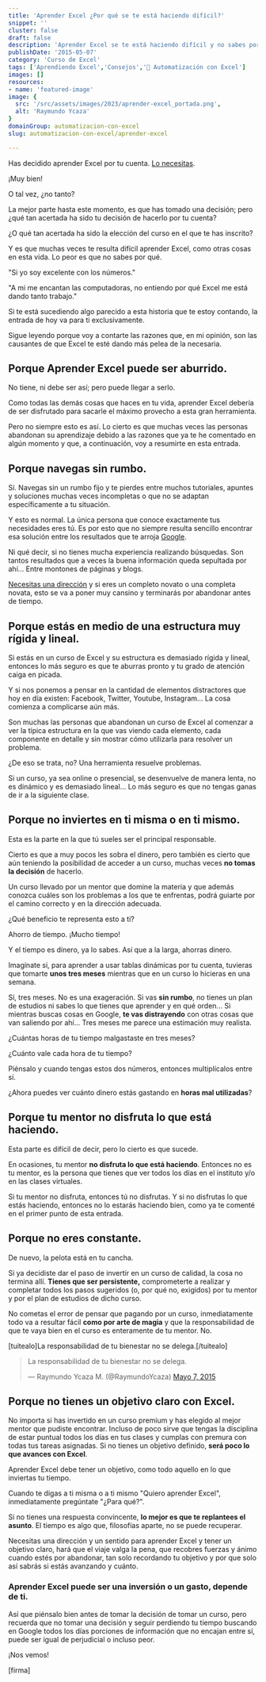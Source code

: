 ```yaml
---
title: 'Aprender Excel ¿Por qué se te está haciendo difícil?'
snippet: ''
cluster: false
draft: false 
description: 'Aprender Excel se te está haciendo difícil y no sabes por qué. Si quieres corregir esa situación, entonces tienes que leer esta entrada ¡pero ya!'
publishDate: '2015-05-07'
category: 'Curso de Excel'
tags: ['Aprendiendo Excel','Consejos','🤖 Automatización con Excel']
images: []
resources: 
- name: 'featured-image'
image: {
  src: '/src/assets/images/2023/aprender-excel_portada.png',
  alt: 'Raymundo Ycaza'
}
domainGroup: automatizacion-con-excel
slug: automatizacion-con-excel/aprender-excel

---
```


Has decidido aprender Excel por tu cuenta. [Lo necesitas](http://raymundoycaza.com/7-razones-para-aprender-excel/).

¡Muy bien!

O tal vez, ¿no tanto?

La mejor parte hasta este momento, es que has tomado una decisión; pero ¿qué tan acertada ha sido tu decisión de hacerlo por tu cuenta?

¿O qué tan acertada ha sido la elección del curso en el que te has inscrito?

Y es que muchas veces te resulta difícil aprender Excel, como otras cosas en esta vida. Lo peor es que no sabes por qué.

"Si yo soy excelente con los números."

"A mi me encantan las computadoras, no entiendo por qué Excel me está dando tanto trabajo."

Si te está sucediendo algo parecido a esta historia que te estoy contando, la entrada de hoy va para ti exclusivamente.

Sigue leyendo porque voy a contarte las razones que, en mi opinión, son las causantes de que Excel te esté dando más pelea de la necesaria.

## Porque Aprender Excel puede ser aburrido.

No tiene, ni debe ser así; pero puede llegar a serlo.

Como todas las demás cosas que haces en tu vida, aprender Excel debería de ser disfrutado para sacarle el máximo provecho a esta gran herramienta.

Pero no siempre esto es así. Lo cierto es que muchas veces las personas abandonan su aprendizaje debido a las razones que ya te he comentado en algún momento y que, a continuación, voy a resumirte en esta entrada.

## Porque navegas sin rumbo.

Sí. Navegas sin un rumbo fijo y te pierdes entre muchos tutoriales, apuntes y soluciones muchas veces incompletas o que no se adaptan específicamente a tu situación.

Y esto es normal. La única persona que conoce exactamente tus necesidades eres tú. Es por esto que no siempre resulta sencillo encontrar esa solución entre los resultados que te arroja [Google](https://www.google.com).

Ni qué decir, si no tienes mucha experiencia realizando búsquedas. Son tantos resultados que a veces la buena información queda sepultada por ahí... Entre montones de páginas y blogs.

[Necesitas una dirección](http://raymundoycaza.com/como-puedo-aprender-excel/) y si eres un completo novato o una completa novata, esto se va a poner muy cansino y terminarás por abandonar antes de tiempo.

## Porque estás en medio de una estructura muy rígida y lineal.

Si estás en un curso de Excel y su estructura es demasiado rígida y lineal, entonces lo más seguro es que te aburras pronto y tu grado de atención caiga en picada.

Y si nos ponemos a pensar en la cantidad de elementos distractores que hoy en día existen: Facebook, Twitter, Youtube, Instagram... La cosa comienza a complicarse aún más.

Son muchas las personas que abandonan un curso de Excel al comenzar a ver la típica estructura en la que vas viendo cada elemento, cada componente en detalle y sin mostrar cómo utilizarla para resolver un problema.

¿De eso se trata, no? Una herramienta resuelve problemas.

Si un curso, ya sea online o presencial, se desenvuelve de manera lenta, no es dinámico y es demasiado lineal... Lo más seguro es que no tengas ganas de ir a la siguiente clase.

## Porque no inviertes en ti misma o en ti mismo.

Esta es la parte en la que tú sueles ser el principal responsable.

Cierto es que a muy pocos les sobra el dinero, pero también es cierto que aún teniendo la posibilidad de acceder a un curso, muchas veces **no tomas la decisión** de hacerlo.

Un curso llevado por un mentor que domine la materia y que además conozca cuáles son los problemas a los que te enfrentas, podrá guiarte por el camino correcto y en la dirección adecuada.

¿Qué beneficio te representa esto a ti?

Ahorro de tiempo. ¡Mucho tiempo!

Y el tiempo es dinero, ya lo sabes. Así que a la larga, ahorras dinero.

Imagínate si, para aprender a usar tablas dinámicas por tu cuenta, tuvieras que tomarte **unos tres meses** mientras que en un curso lo hicieras en una semana.

Sí, tres meses. No es una exageración. Si vas **sin rumbo**, no tienes un plan de estudios ni sabes lo que tienes que aprender y en qué orden... Si mientras buscas cosas en Google, **te vas distrayendo** con otras cosas que van saliendo por ahí... Tres meses me parece una estimación muy realista.

¿Cuántas horas de tu tiempo malgastaste en tres meses?

¿Cuánto vale cada hora de tu tiempo?

Piénsalo y cuando tengas estos dos números, entonces multiplícalos entre sí.

¿Ahora puedes ver cuánto dinero estás gastando en **horas mal utilizadas**?

## Porque tu mentor no disfruta lo que está haciendo.

Esta parte es difícil de decir, pero lo cierto es que sucede.

En ocasiones, tu mentor **no disfruta lo que está haciendo**. Entonces no es tu mentor, es la persona que tienes que ver todos los días en el instituto y/o en las clases virtuales.

Si tu mentor no disfruta, entonces tú no disfrutas. Y si no disfrutas lo que estás haciendo, entonces no lo estarás haciendo bien, como ya te comenté en el primer punto de esta entrada.

## Porque no eres constante.

De nuevo, la pelota está en tu cancha.

Si ya decidiste dar el paso de invertir en un curso de calidad, la cosa no termina allí. **Tienes que ser persistente,** comprometerte a realizar y completar todos los pasos sugeridos (o, por qué no, exigidos) por tu mentor y por el plan de estudios de dicho curso.

No cometas el error de pensar que pagando por un curso, inmediatamente todo va a resultar fácil **como por arte de magia** y que la responsabilidad de que te vaya bien en el curso es enteramente de tu mentor. No.

\[tuitealo\]La responsabilidad de tu bienestar no se delega.\[/tuitealo\]

<blockquote class="twitter-tweet" lang="es"><p dir="ltr" lang="es">La responsabilidad de tu bienestar no se delega.</p>— Raymundo Ycaza M. (@RaymundoYcaza) <a href="https://twitter.com/RaymundoYcaza/status/596360303337709568">Mayo 7, 2015</a></blockquote>
<script src="//platform.twitter.com/widgets.js" async charset="utf-8"></script>

## Porque no tienes un objetivo claro con Excel.

No importa si has invertido en un curso premium y has elegido al mejor mentor que pudiste encontrar. Incluso de poco sirve que tengas la disciplina de estar puntual todos los días en tus clases y cumplas con premura con todas tus tareas asignadas. Si no tienes un objetivo definido, **será poco lo que avances con Excel**.

Aprender Excel debe tener un objetivo, como todo aquello en lo que inviertas tu tiempo.

Cuando te digas a ti misma o a ti mismo "Quiero aprender Excel", inmediatamente pregúntate "¿Para qué?".

Si no tienes una respuesta convincente, **lo mejor es que te replantees el asunto**. El tiempo es algo que, filosofías aparte, no se puede recuperar.

Necesitas una dirección y un sentido para aprender Excel y tener un objetivo claro, hará que el viaje valga la pena, que recobres fuerzas y ánimo cuando estés por abandonar, tan solo recordando tu objetivo y por que solo así sabrás si estás avanzando y cuánto.

### Aprender Excel puede ser una inversión o un gasto, depende de ti.

Así que piénsalo bien antes de tomar la decisión de tomar un curso, pero recuerda que no tomar una decisión y seguir perdiendo tu tiempo buscando en Google todos los días porciones de información que no encajan entre sí, puede ser igual de perjudicial o incluso peor.

¡Nos vemos!

\[firma\]
